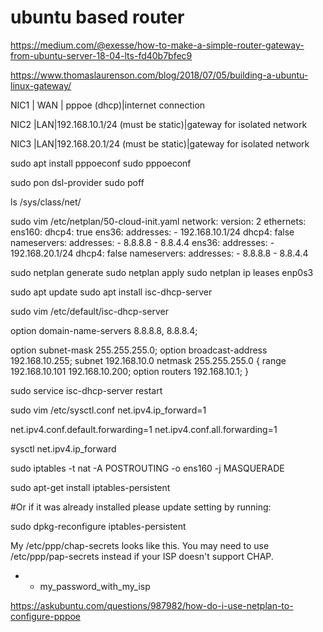# ubuntu based router
https://medium.com/@exesse/how-to-make-a-simple-router-gateway-from-ubuntu-server-18-04-lts-fd40b7bfec9

https://www.thomaslaurenson.com/blog/2018/07/05/building-a-ubuntu-linux-gateway/

NIC1 | WAN | pppoe (dhcp)|internet connection

NIC2 |LAN|192.168.10.1/24 (must be static)|gateway for isolated network

NIC3 |LAN|192.168.20.1/24 (must be static)|gateway for isolated network


sudo apt install pppoeconf
sudo pppoeconf

sudo pon dsl-provider
sudo poff

ls /sys/class/net/

sudo vim /etc/netplan/50-cloud-init.yaml
network:
    version: 2
    ethernets:
        ens160:
          dhcp4: true
        ens36:
            addresses:
            - 192.168.10.1/24
            dhcp4: false
            nameservers:
                addresses:
                - 8.8.8.8
                - 8.8.4.4
        ens36:
            addresses:
            - 192.168.20.1/24
            dhcp4: false
            nameservers:
                addresses:
                - 8.8.8.8
                - 8.8.4.4

sudo netplan generate
sudo netplan apply
sudo netplan ip leases enp0s3


sudo apt update
sudo apt install isc-dhcp-server


sudo vim /etc/default/isc-dhcp-server

option domain-name-servers 8.8.8.8, 8.8.8.4;

option subnet-mask 255.255.255.0;
option broadcast-address 192.168.10.255;
subnet 192.168.10.0 netmask 255.255.255.0 {
range 192.168.10.101 192.168.10.200;
option routers 192.168.10.1;
}


sudo service isc-dhcp-server restart


sudo vim /etc/sysctl.conf
net.ipv4.ip_forward=1

net.ipv4.conf.default.forwarding=1
net.ipv4.conf.all.forwarding=1


sysctl net.ipv4.ip_forward


sudo iptables -t nat -A POSTROUTING -o ens160 -j MASQUERADE


sudo apt-get install iptables-persistent

#Or if it was already installed please update setting by running:

sudo dpkg-reconfigure iptables-persistent



My /etc/ppp/chap-secrets looks like this. You may need to use /etc/ppp/pap-secrets instead if your ISP doesn't support CHAP.

* * my_password_with_my_isp

https://askubuntu.com/questions/987982/how-do-i-use-netplan-to-configure-pppoe
